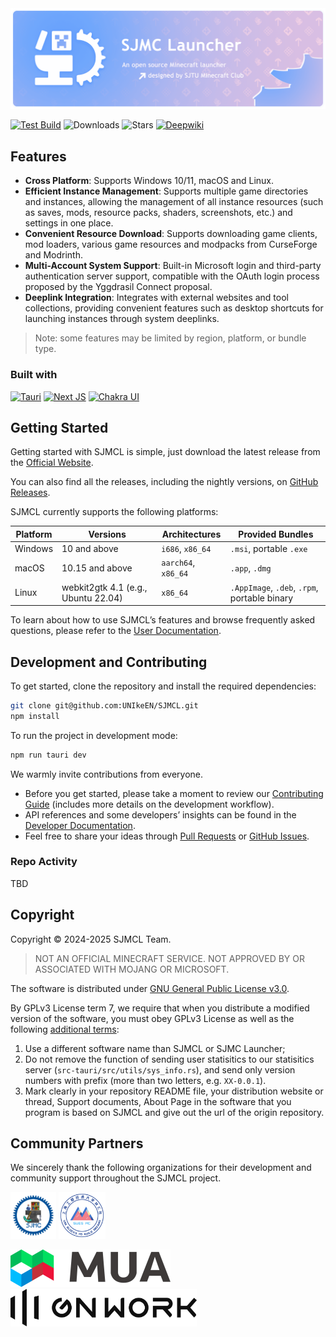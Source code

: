 <img src="docs/figs/banner.png" alt="SJMCL" />

[![Test Build](https://img.shields.io/github/actions/workflow/status/UNIkeEN/SJMCL/test.yml?label=test%20build&logo=github&style=for-the-badge)](https://github.com/UNIkeEN/SJMCL/blob/main/.github/workflows/test.yml)
![Downloads](https://img.shields.io/github/downloads/UNIkeEN/SJMCL/total?style=for-the-badge)
![Stars](https://img.shields.io/github/stars/UNIkeEN/SJMCL?style=for-the-badge)
[![Deepwiki](https://img.shields.io/badge/Ask-DeepWiki-20B2AA?logo=&style=for-the-badge)](https://deepwiki.com/UNIkeEN/SJMCL)

## Features

* **Cross Platform**: Supports Windows 10/11, macOS and Linux.
* **Efficient Instance Management**: Supports multiple game directories and instances, allowing the management of all instance resources (such as saves, mods, resource packs, shaders, screenshots, etc.) and settings in one place.
* **Convenient Resource Download**: Supports downloading game clients, mod loaders, various game resources and modpacks from CurseForge and Modrinth.
* **Multi-Account System Support**: Built-in Microsoft login and third-party authentication server support, compatible with the OAuth login process proposed by the Yggdrasil Connect proposal.
* **Deeplink Integration**: Integrates with external websites and tool collections, providing convenient features such as desktop shortcuts for launching instances through system deeplinks.

> Note: some features may be limited by region, platform, or bundle type.

### Built with

[![Tauri](https://img.shields.io/badge/Tauri-v2-FFC131?style=for-the-badge&logo=tauri&logoColor=white&labelColor=24C8DB)](https://tauri.app/)
[![Next JS](https://img.shields.io/badge/next.js-000000?style=for-the-badge&logo=nextdotjs&logoColor=white)](https://nextjs.org/)
[![Chakra UI](https://img.shields.io/badge/chakra_ui-v2-38B2AC?style=for-the-badge&logo=chakraui&logoColor=white&labelColor=319795)](https://v2.chakra-ui.com/)

## Getting Started

Getting started with SJMCL is simple, just download the latest release from the [Official Website](https://mc.sjtu.cn/sjmcl/en).

You can also find all the releases, including the nightly versions, on [GitHub Releases](https://github.com/UNIkeEN/SJMCL/releases).

SJMCL currently supports the following platforms:

| Platform  | Versions            | Architectures           | Provided Bundles                        |
|-----------|---------------------|-------------------------|-----------------------------------------|
| Windows   | 10 and above        | `i686`, `x86_64`        | `.msi`, portable `.exe`                 |
| macOS     | 10.15 and above     | `aarch64`, `x86_64`     | `.app`, `.dmg`                          |
| Linux     | webkit2gtk 4.1 (e.g., Ubuntu 22.04) | `x86_64`| `.AppImage`, `.deb`, `.rpm`, portable binary |

To learn about how to use SJMCL’s features and browse frequently asked questions, please refer to the [User Documentation](https://mc.sjtu.cn/sjmcl/en/docs).


## Development and Contributing

To get started, clone the repository and install the required dependencies:

```bash
git clone git@github.com:UNIkeEN/SJMCL.git
npm install
```

To run the project in development mode:

```bash
npm run tauri dev
```

We warmly invite contributions from everyone. 

* Before you get started, please take a moment to review our [Contributing Guide](https://github.com/UNIkeEN/SJMCL/blob/main/CONTRIBUTING.md) (includes more details on the development workflow). 
* API references and some developers’ insights can be found in the [Developer Documentation](https://mc.sjtu.cn/sjmcl/en/dev/license).
* Feel free to share your ideas through [Pull Requests](https://github.com/UNIkeEN/SJMCL/pulls) or [GitHub Issues](https://github.com/UNIkeEN/SJMCL/issues).

### Repo Activity

TBD <!-- TODO: https://repobeats.axiom.co -->

## Copyright

Copyright © 2024-2025 SJMCL Team.

> NOT AN OFFICIAL MINECRAFT SERVICE. NOT APPROVED BY OR ASSOCIATED WITH MOJANG OR MICROSOFT.

The software is distributed under [GNU General Public License v3.0](/LICENSE).

By GPLv3 License term 7, we require that when you distribute a modified version of the software, you must obey GPLv3 License as well as the following [additional terms](/LICENSE.EXTRA): 

1. Use a different software name than SJMCL or SJMC Launcher;
2. Do not remove the function of sending user statisitics to our statisitics server (`src-tauri/src/utils/sys_info.rs`), and send only version numbers with prefix (more than two letters, e.g. `XX-0.0.1`).
3. Mark clearly in your repository README file, your distribution website or thread, Support documents, About Page in the software that you program is based on SJMCL and give out the url of the origin repository.

<!-- TODO: FOSSA Here -->

## Community Partners

We sincerely thank the following organizations for their development and community support throughout the SJMCL project.

[<img src="docs/figs/partners/sjmc.png" alt="SJMC" style="height: 75px;"/>](https://mc.sjtu.cn/en/)
[<img src="docs/figs/partners/sues-mc.png" alt="SUES-MC" style="height: 75px;"/>](https://www.suesmc.ltd/)

[
  <picture>
    <source srcset="docs/figs/partners/mua-dark.png" media="(prefers-color-scheme: dark)">
    <source srcset="docs/figs/partners/mua.png" media="(prefers-color-scheme: light)">
    <img src="docs/figs/partners/mua.png" alt="MUA" style="height: 60px;">
  </picture>
](https://www.mualliance.cn/en)
[
  <picture>
    <source srcset="docs/figs/partners/gnwork-dark.png" media="(prefers-color-scheme: dark)">
    <source srcset="docs/figs/partners/gnwork.png" media="(prefers-color-scheme: light)">
    <img src="docs/figs/partners/gnwork.png" alt="MUA" style="height: 60px;">
  </picture>
](https://www.mualliance.cn/en)

